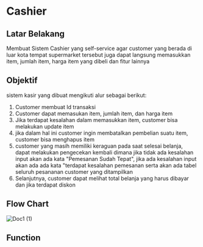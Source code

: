 # Cashier
## Latar Belakang
Membuat Sistem Cashier yang self-service agar customer yang berada di luar kota tempat supermarket tersebut juga dapat langsung memasukkan item, jumlah item, harga item yang dibeli dan fitur lainnya
## Objektif 
sistem kasir yang dibuat mengikuti alur sebagai berikut:
1. Customer membuat Id transaksi
2. Customer dapat memasukan item, jumlah item, dan harga item
3. Jika terdapat kesalahan dalam memasukkan item, customer bisa melakukan update item
4. jika dalam hal ini customer ingin membatalkan pembelian suatu item, customer bisa menghapus item
5. customer yang masih memiliki keraguan pada saat selesai belanja, dapat melakukan pengecekan kembali dimana jika tidak ada kesalahan input akan ada kata "Pemesanan Sudah Tepat", jika ada kesalahan input akan ada ada kata "terdapat kesalahan pemesanan serta akan ada tabel seluruh pesananan customer yang ditampilkan
6. Selanjutnya, customer dapat melihat total belanja yang harus dibayar dan jika terdapat diskon
## Flow Chart
![Doc1 (1)](https://user-images.githubusercontent.com/100061645/213378375-b064e0d1-61d1-4c29-8ff0-56ad6ffdea53.png)
## Function
